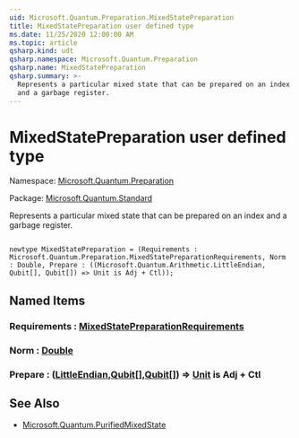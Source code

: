 ```yaml
---
uid: Microsoft.Quantum.Preparation.MixedStatePreparation
title: MixedStatePreparation user defined type
ms.date: 11/25/2020 12:00:00 AM
ms.topic: article
qsharp.kind: udt
qsharp.namespace: Microsoft.Quantum.Preparation
qsharp.name: MixedStatePreparation
qsharp.summary: >-
  Represents a particular mixed state that can be prepared on an index
  and a garbage register.
---
```


# MixedStatePreparation user defined type

Namespace: [Microsoft.Quantum.Preparation](xref:Microsoft.Quantum.Preparation)

Package: [Microsoft.Quantum.Standard](https://nuget.org/packages/Microsoft.Quantum.Standard)


Represents a particular mixed state that can be prepared on an indexand a garbage register.

```qsharp

newtype MixedStatePreparation = (Requirements : Microsoft.Quantum.Preparation.MixedStatePreparationRequirements, Norm : Double, Prepare : ((Microsoft.Quantum.Arithmetic.LittleEndian, Qubit[], Qubit[]) => Unit is Adj + Ctl));
```



## Named Items

### Requirements : [MixedStatePreparationRequirements](xref:Microsoft.Quantum.Preparation.MixedStatePreparationRequirements)


### Norm : [Double](xref:microsoft.quantum.user-guide.language.types)


### Prepare : ([LittleEndian](xref:Microsoft.Quantum.Arithmetic.LittleEndian),[Qubit](xref:microsoft.quantum.concepts.the-qubit)[],[Qubit](xref:microsoft.quantum.concepts.the-qubit)[]) => [Unit](xref:microsoft.quantum.user-guide.language.types)  is Adj + Ctl



## See Also

- [Microsoft.Quantum.PurifiedMixedState](xref:Microsoft.Quantum.PurifiedMixedState)